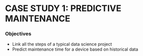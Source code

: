 # CASE STUDY 1: PREDICTIVE MAINTENANCE

### Objectives

*   Link all the steps of a typical data science project
*   Predict maintenance time for a device based on historical data